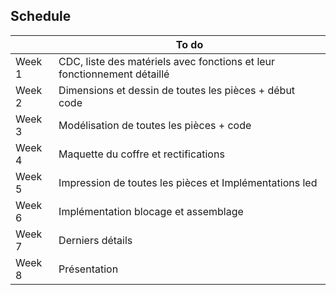 ## Schedule
|                | To do
|----------------|------------------------------------------|
|Week 1|CDC, liste des matériels avec fonctions et leur fonctionnement détaillé|
|Week 2|Dimensions et dessin de toutes les pièces + début code|
|Week 3|Modélisation de toutes les pièces + code|
|Week 4|Maquette du coffre et rectifications|
|Week 5|Impression de toutes les pièces et Implémentations led|
|Week 6|Implémentation blocage et assemblage|
|Week 7|Derniers détails|
|Week 8|Présentation|
